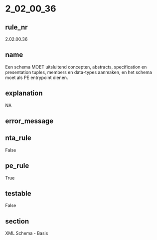 # 2_02_00_36

## rule_nr
2.02.00.36

## name
Een schema MOET uitsluitend concepten, abstracts, specification en presentation tuples, members en data-types aanmaken, en het schema moet als PE entrypoint dienen.

## explanation
NA

## error_message


## nta_rule
False

## pe_rule
True

## testable
False

## section
XML Schema - Basis

